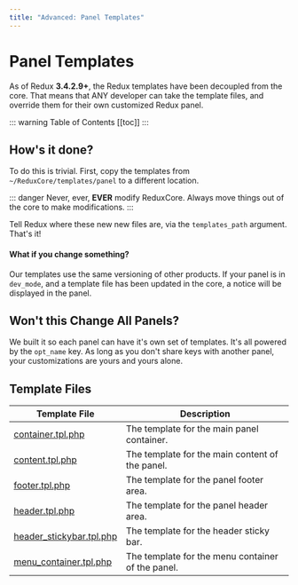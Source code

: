 ```yaml
---
title: "Advanced: Panel Templates"
---
```


# Panel Templates

As of Redux <strong>3.4.2.9+</strong>, the Redux templates have been decoupled from the core. That means that ANY 
developer can take the template files, and override them for their own customized Redux panel.

::: warning Table of Contents
[[toc]]
:::

## How's it done?
To do this is trivial. First, copy the templates from `~/ReduxCore/templates/panel` to a different location.

::: danger
Never, ever, **EVER** modify ReduxCore. Always move things out of the core to make modifications.
:::

Tell Redux where these new new files are, via the `templates_path` argument. That's it!

#### What if you change something?
Our templates use the same versioning of other products. If your panel is in `dev_mode`, and a template file has been 
updated in the core, a notice will be displayed in the panel.

## Won't this Change All Panels?
We built it so each panel can have it's own set of templates. It's all powered by the `opt_name` key. As long as you don't share keys with another panel, your customizations are yours and yours alone.

## Template Files

|Template File|Description|
|--|--|
|[container.tpl.php](https://github.com/reduxframework/redux-framework/blob/master/ReduxCore/templates/panel/container.tpl.php)|The template for the main panel container.|
|[content.tpl.php](https://github.com/reduxframework/redux-framework/blob/master/ReduxCore/templates/panel/content.tpl.php)|The template for the main content of the panel.|
|[footer.tpl.php](https://github.com/reduxframework/redux-framework/blob/master/ReduxCore/templates/panel/footer.tpl.php)|The template for the panel footer area.|
|[header.tpl.php](https://github.com/reduxframework/redux-framework/blob/master/ReduxCore/templates/panel/header.tpl.php)|The template for the panel header area.|
|[header_stickybar.tpl.php](https://github.com/reduxframework/redux-framework/blob/master/ReduxCore/templates/panel/header_stickybar.tpl.php)|The template for the header sticky bar.|
|[menu_container.tpl.php](https://github.com/reduxframework/redux-framework/blob/master/ReduxCore/templates/panel/menu_container.tpl.php)|The template for the menu container of the panel.|
